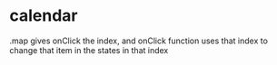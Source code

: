 # calendar

.map gives onClick the index, and onClick function uses that index to change that item in the states in that index
